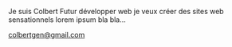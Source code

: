 Je suis Colbert
Futur développer web
je veux créer des sites web sensationnels
lorem ipsum bla bla...

colbertgen@gmail.com
